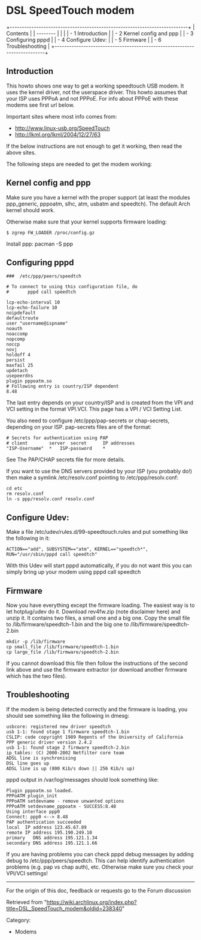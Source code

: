 DSL SpeedTouch modem
====================

  

+--------------------------------------------------------------------------+
| Contents                                                                 |
| --------                                                                 |
|                                                                          |
| -   1 Introduction                                                       |
| -   2 Kernel config and ppp                                              |
| -   3 Configuring pppd                                                   |
| -   4 Configure Udev:                                                    |
| -   5 Firmware                                                           |
| -   6 Troubleshooting                                                    |
+--------------------------------------------------------------------------+

Introduction
------------

This howto shows one way to get a working speedtouch USB modem. It uses
the kernel driver, not the userspace driver. This howto assumes that
your ISP uses PPPoA and not PPPoE. For info about PPPoE with these
modems see first url below.

Important sites where most info comes from:

-   http://www.linux-usb.org/SpeedTouch
-   http://lkml.org/lkml/2004/12/27/63

If the below instructions are not enough to get it working, then read
the above sites.

The following steps are needed to get the modem working:

Kernel config and ppp
---------------------

Make sure you have a kernel with the proper support (at least the
modules ppp_generic, pppoatm, slhc, atm, usbatm and speedtch). The
default Arch kernel should work.

Otherwise make sure that your kernel supports firmware loading:

    $ zgrep FW_LOADER /proc/config.gz 

Install ppp: pacman -S ppp

Configuring pppd
----------------

    ###  /etc/ppp/peers/speedtch

    # To connect to using this configuration file, do
    #       pppd call speedtch

    lcp-echo-interval 10
    lcp-echo-failure 10
    noipdefault
    defaultroute
    user "username@ispname"
    noauth
    noaccomp
    nopcomp
    noccp
    novj
    holdoff 4
    persist
    maxfail 25
    updetach
    usepeerdns
    plugin pppoatm.so
    # Following entry is country/ISP dependent
    8.48

The last entry depends on your country/ISP and is created from the VPI
and VCI setting in the format VPI.VCI. This page has a VPI / VCI Setting
List.

You also need to configure /etc/ppp/pap-secrets or chap-secrets,
depending on your ISP. pap-secrets files are of the format:

    # Secrets for authentication using PAP
    # client        server  secret		IP addresses
    "ISP-Username"	*	ISP-password	*

See The PAP/CHAP secrets file for more details.

If you want to use the DNS servers provided by your ISP (you probably
do!) then make a symlink /etc/resolv.conf pointing to
/etc/ppp/resolv.conf:

    cd etc
    rm resolv.conf
    ln -s ppp/resolv.conf resolv.conf

Configure Udev:
---------------

Make a file /etc/udev/rules.d/99-speedtouch.rules and put something like
the following in it:

    ACTION=="add", SUBSYSTEM=="atm", KERNEL=="speedtch*", RUN="/usr/sbin/pppd call speedtch"

With this Udev will start pppd automatically, if you do not want this
you can simply bring up your modem using pppd call speedtch

Firmware
--------

Now you have everything except the firmware loading. The easiest way is
to let hotplug/udev do it. Download rev4fw.zip (note disclaimer here)
and unzip it. It contains two files, a small one and a big one. Copy the
small file to /lib/firmware/speedtch-1.bin and the big one to
/lib/firmware/speedtch-2.bin

    mkdir -p /lib/firmware
    cp small_file /lib/firmware/speedtch-1.bin
    cp large_file /lib/firmware/speedtch-2.bin

If you cannot download this file then follow the instructions of the
second link above and use the firmware extractor (or download another
firmware which has the two files).

Troubleshooting
---------------

If the modem is being detected correctly and the firmware is loading,
you should see something like the following in dmesg:

    usbcore: registered new driver speedtch
    usb 1-1: found stage 1 firmware speedtch-1.bin
    CSLIP: code copyright 1989 Regents of the University of California
    PPP generic driver version 2.4.2
    usb 1-1: found stage 2 firmware speedtch-2.bin
    ip_tables: (C) 2000-2002 Netfilter core team
    ADSL line is synchronising
    DSL line goes up
    ADSL line is up (800 Kib/s down || 256 Kib/s up)

pppd output in /var/log/messages should look something like:

    Plugin pppoatm.so loaded.
    PPPoATM plugin_init
    PPPoATM setdevname - remove unwanted options
    PPPoATM setdevname_pppoatm - SUCCESS:8.48
    Using interface ppp0
    Connect: ppp0 <--> 8.48
    PAP authentication succeeded
    local  IP address 123.45.67.89
    remote IP address 195.190.249.10
    primary   DNS address 195.121.1.34
    secondary DNS address 195.121.1.66

If you are having problems you can check pppd debug messages by adding
debug to /etc/ppp/peers/speedtch. This can help identify authentication
problems (e.g. pap vs chap auth), etc. Otherwise make sure you check
your VPI/VCI settings!

* * * * *

For the origin of this doc, feedback or requests go to the Forum
discussion

Retrieved from
"https://wiki.archlinux.org/index.php?title=DSL_SpeedTouch_modem&oldid=238340"

Category:

-   Modems
